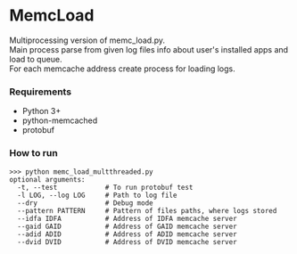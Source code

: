 # MemcLoad
Multiprocessing version of memc_load.py.<br>
Main process parse from given log files info about user's installed apps
and load to queue.<br>
For each memcache address create process for loading logs.

### Requirements
- Python 3+
- python-memcached
- protobuf

### How to run
```
>>> python memc_load_multthreaded.py 
optional arguments:
  -t, --test            # To run protobuf test  
  -l LOG, --log LOG     # Path to log file
  --dry                 # Debug mode
  --pattern PATTERN     # Pattern of files paths, where logs stored
  --idfa IDFA           # Address of IDFA memcache server
  --gaid GAID           # Address of GAID memcache server
  --adid ADID           # Address of ADID memcache server
  --dvid DVID           # Address of DVID memcache server
```
